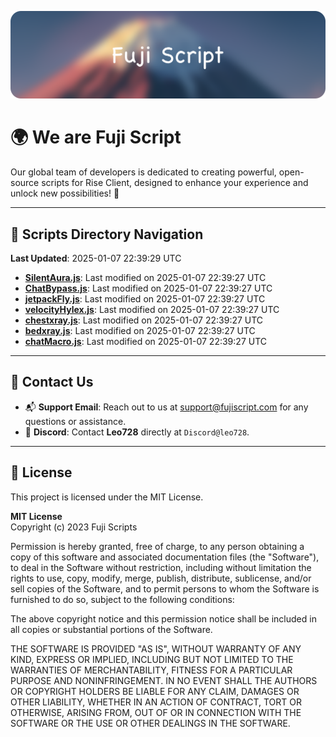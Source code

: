 ![Banner](.github/b.webp)

# 🌍 **We are Fuji Script**

Our global team of developers is dedicated to creating powerful, open-source scripts for Rise Client, designed to enhance your experience and unlock new possibilities! 🌟

---
<!-- SCRIPTS_NAVIGATION_START -->
## 📂 **Scripts Directory Navigation**

**Last Updated**: 2025-01-07 22:39:29 UTC

- **[SilentAura.js](scripts/SilentAura.js)**: Last modified on 2025-01-07 22:39:27 UTC
- **[ChatBypass.js](scripts/ChatBypass.js)**: Last modified on 2025-01-07 22:39:27 UTC
- **[jetpackFly.js](scripts/jetpackFly.js)**: Last modified on 2025-01-07 22:39:27 UTC
- **[velocityHylex.js](scripts/velocityHylex.js)**: Last modified on 2025-01-07 22:39:27 UTC
- **[chestxray.js](scripts/chestxray.js)**: Last modified on 2025-01-07 22:39:27 UTC
- **[bedxray.js](scripts/bedxray.js)**: Last modified on 2025-01-07 22:39:27 UTC
- **[chatMacro.js](scripts/chatMacro.js)**: Last modified on 2025-01-07 22:39:27 UTC

<!-- SCRIPTS_NAVIGATION_END -->

---

## 💬 **Contact Us**  
- 📬 **Support Email**: Reach out to us at [support@fujiscript.com](mailto:support@fujiscript.com) for any questions or assistance.  
- 💬 **Discord**: Contact **Leo728** directly at `Discord@leo728`.

---

## 📜 **License**

This project is licensed under the MIT License.  

**MIT License**  
Copyright (c) 2023 Fuji Scripts  

Permission is hereby granted, free of charge, to any person obtaining a copy of this software and associated documentation files (the "Software"), to deal in the Software without restriction, including without limitation the rights to use, copy, modify, merge, publish, distribute, sublicense, and/or sell copies of the Software, and to permit persons to whom the Software is furnished to do so, subject to the following conditions:  

The above copyright notice and this permission notice shall be included in all copies or substantial portions of the Software.  

THE SOFTWARE IS PROVIDED "AS IS", WITHOUT WARRANTY OF ANY KIND, EXPRESS OR IMPLIED, INCLUDING BUT NOT LIMITED TO THE WARRANTIES OF MERCHANTABILITY, FITNESS FOR A PARTICULAR PURPOSE AND NONINFRINGEMENT. IN NO EVENT SHALL THE AUTHORS OR COPYRIGHT HOLDERS BE LIABLE FOR ANY CLAIM, DAMAGES OR OTHER LIABILITY, WHETHER IN AN ACTION OF CONTRACT, TORT OR OTHERWISE, ARISING FROM, OUT OF OR IN CONNECTION WITH THE SOFTWARE OR THE USE OR OTHER DEALINGS IN THE SOFTWARE.  
